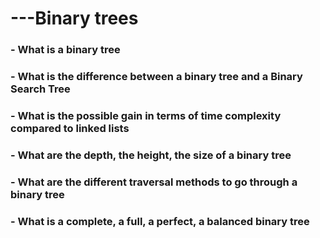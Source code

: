 # ---Binary trees
### - What is a binary tree
### - What is the difference between a binary tree and a Binary Search Tree
### - What is the possible gain in terms of time complexity compared to linked lists
### - What are the depth, the height, the size of a binary tree
### - What are the different traversal methods to go through a binary tree
### - What is a complete, a full, a perfect, a balanced binary tree

